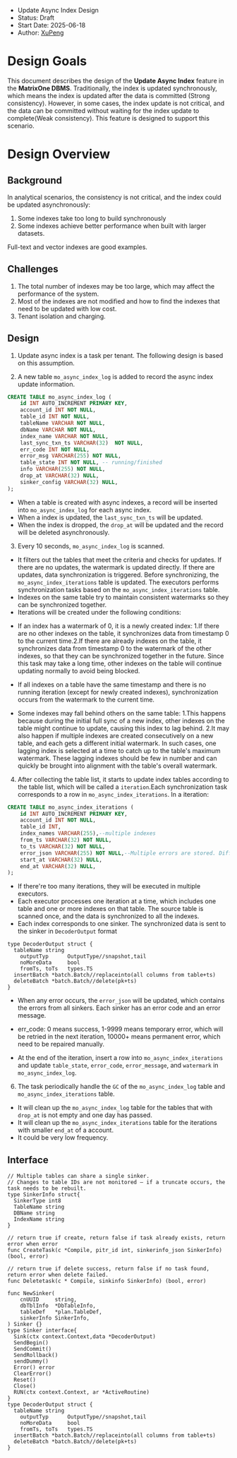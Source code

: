 - Update Async Index Design
- Status: Draft
- Start Date: 2025-06-18
- Author: [XuPeng](https://github.com/XuPeng-SH)

# Design Goals

This document describes the design of the **Update Async Index** feature in the **MatrixOne DBMS**. Traditionally, the index is updated synchronously, which means the index is updated after the data is committed (Strong consistency). However, in some cases, the index update is not critical, and the data can be committed without waiting for the index update to complete(Weak consistency). This feature is designed to support this scenario.

# Design Overview

## Background

In analytical scenarios, the consistency is not critical, and the index could be updated asynchronously:
1. Some indexes take too long to build synchronously
2. Some indexes achieve better performance when built with larger datasets.

Full-text and vector indexes are good examples.

## Challenges

1. The total number of indexes may be too large, which may affect the performance of the system.
2. Most of the indexes are not modified and how to find the indexes that need to be updated with low cost.
3. Tenant isolation and charging.

## Design

1. Update async index is a task per tenant. The following design is based on this assumption.

2. A new table `mo_async_index_log` is added to record the async index update information.
```sql
CREATE TABLE mo_async_index_log (
    id INT AUTO_INCREMENT PRIMARY KEY,
    account_id INT NOT NULL,
    table_id INT NOT NULL,
    tableName VARCHAR NOT NULL,
    dbName VARCHAR NOT NULL,
    index_name VARCHAR NOT NULL,
    last_sync_txn_ts VARCHAR(32)  NOT NULL,
    err_code INT NOT NULL,
    error_msg VARCHAR(255) NOT NULL,
    table_state INT NOT NULL, -- running/finished
    info VARCHAR(255) NOT NULL,
    drop_at VARCHAR(32) NULL,
    sinker_config VARCHAR(32) NULL,
);
```
- When a table is created with async indexes, a record will be inserted into `mo_async_index_log` for each async index.
- When a index is updated, the `last_sync_txn_ts` will be updated.
- When the index is dropped, the `drop_at` will be updated and the record will be deleted asynchronously.

3. Every 10 seconds, `mo_async_index_log` is scanned.
- It filters out the tables that meet the criteria and checks for updates. If there are no updates, the watermark is updated directly. If there are updates, data synchronization is triggered. Before synchronizing, the `mo_async_index_iterations` table is updated. The executors performs synchronization tasks based on the `mo_async_index_iterations` table.
- Indexes on the same table try to maintain consistent watermarks so they can be synchronized together.
- Iterations will be created under the following conditions:

* If an index has a watermark of 0, it is a newly created index: 1.If there are no other indexes on the table, it synchronizes data from timestamp 0 to the current time.2.If there are already indexes on the table, it synchronizes data from timestamp 0 to the watermark of the other indexes, so that they can be synchronized together in the future. Since this task may take a long time, other indexes on the table will continue updating normally to avoid being blocked.

* If all indexes on a table have the same timestamp and there is no running iteration (except for newly created indexes), synchronization occurs from the watermark to the current time.

* Some indexes may fall behind others on the same table: 1.This happens because during the initial full sync of a new index, other indexes on the table might continue to update, causing this index to lag behind. 2.It may also happen if multiple indexes are created consecutively on a new table, and each gets a different initial watermark. In such cases, one lagging index is selected at a time to catch up to the table's maximum watermark. These lagging indexes should be few in number and can quickly be brought into alignment with the table's overall watermark.

4. After collecting the table list, it starts to update index tables according to the table list, which will be called a `iteration`.Each synchronization task corresponds to a row in `mo_async_index_iterations`. In a iteration:
```sql
CREATE TABLE mo_async_index_iterations (
    id INT AUTO_INCREMENT PRIMARY KEY,
    account_id INT NOT NULL,
    table_id INT,
    index_names VARCHAR(255),--multiple indexes
    from_ts VARCHAR(32) NOT NULL,
    to_ts VARCHAR(32) NOT NULL,
    error_json VARCHAR(255) NOT NULL,--Multiple errors are stored. Different sinkers may have different errors.
    start_at VARCHAR(32) NULL,
    end_at VARCHAR(32) NULL,
);
```
- If there're too many iterations, they will be executed in multiple executors.
- Each executor processes one iteration at a time, which includes one table and one or more indexes on that table. The source table is scanned once, and the data is synchronized to all the indexes.
- Each index corresponds to one sinker. The synchronized data is sent to the sinker in `DecoderOutput` format
```golang
type DecoderOutput struct {
  tableName string
	outputTyp      OutputType//snapshot,tail
	noMoreData     bool
	fromTs, toTs   types.TS
  insertBatch *batch.Batch//replaceinto(all columns from table+ts)
  deleteBatch *batch.Batch//delete(pk+ts)
}
```
- When any error occurs, the `error_json` will be updated, which contains the errors from all sinkers. Each sinker has an error code and an error message.
- err_code: 0 means success, 1-9999 means temporary error, which will be retried in the next iteration, 10000+ means permanent error, which need to be repaired manually.

- At the end of the iteration, insert a row into `mo_async_index_iterations` and update `table_state`, `error_code`, `error_message`, and `watermark` in `mo_async_index_log`.

6. The task periodically handle the `GC` of the `mo_async_index_log` table and `mo_async_index_iterations` table.
- It will clean up the `mo_async_index_log` table for the tables that with `drop_at` is not empty and one day has passed.
- It will clean up the `mo_async_index_iterations` table for the iterations with smaller `end_at` of a account.
- It could be very low frequency.

## Interface
```golang
// Multiple tables can share a single sinker.
// Changes to table IDs are not monitored — if a truncate occurs, the task needs to be rebuilt.
type SinkerInfo struct{
  SinkerType int8
  TableName string
  DBName string
  IndexName string
}

// return true if create, return false if task already exists, return error when error
func CreateTask(c *Compile, pitr_id int, sinkerinfo_json SinkerInfo)(bool, error)

// return true if delete success, return false if no task found, return error when delete failed.
func Deletetask(c * Compile, sinkinfo SinkerInfo) (bool, error)

func NewSinker(
  	cnUUID     string,
  	dbTblInfo  *DbTableInfo,
    tableDef   *plan.TableDef,
    sinkerInfo SinkerInfo,
) Sinker {}
type Sinker interface{
  Sink(ctx context.Context,data *DecoderOutput)
  SendBegin()
  SendCommit()
  SendRollback()
  sendDummy()
  Error() error
  ClearError()
  Reset()
  Close()
  RUN(ctx context.Context, ar *ActiveRoutine)
}
type DecoderOutput struct {
  tableName string
	outputTyp      OutputType//snapshot,tail
	noMoreData     bool
	fromTs, toTs   types.TS
  insertBatch *batch.Batch//replaceinto(all columns from table+ts)
  deleteBatch *batch.Batch//delete(pk+ts)
}
```















